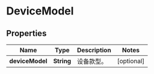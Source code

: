 
# DeviceModel

## Properties
Name | Type | Description | Notes
------------ | ------------- | ------------- | -------------
**deviceModel** | **String** | 设备款型。 |  [optional]



